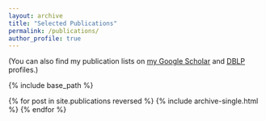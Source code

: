 ```yaml
---
layout: archive
title: "Selected Publications"
permalink: /publications/
author_profile: true
---
```


  (You can also find my publication lists on <u><a href="https://scholar.google.com/citations?hl=en&user=yHRKAt8AAAAJ&view_op=list_works&sortby=pubdate">my Google Scholar</a></u> and <u><a href="https://dblp.org/pid/167/3788.html">DBLP</a></u> profiles.)

{% include base_path %}

{% for post in site.publications reversed %}
  {% include archive-single.html %}
{% endfor %}
